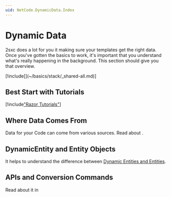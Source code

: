 ```yaml
---
uid: NetCode.DynamicData.Index
---
```


# Dynamic Data

2sxc does a lot for you it making sure your templates get the right data. 
Once you've gotten the basics to work, it's important that you understand what's really happening in the background. 
This section should give you that overview. 

<div class="context-box-process" width="100%">
  [!include[](~/basics/stack/_shared-all.md)]
  <style>.context-box-process .process-cs { visibility: visible; } </style>
</div>


## Best Start with Tutorials

[!include["Razor Tutorials"](~/shared/tutorials/razor.md)]

## Where Data Comes From

Data for your Code can come from various sources. Read about [](xref:NetCode.DynamicData.DataOrigins).

## DynamicEntity and Entity Objects

It helps to understand the difference between [Dynamic Entities and Entities](xref:NetCode.DynamicData.EntityVsDynamicEntity).


## APIs and Conversion Commands

Read about it in [](xref:NetCode.DynamicCode.Index)
